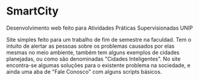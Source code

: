 # SmartCity
Desenvolvimento web feito para Atividades Práticas Supervisionadas UNIP 

Site simples feito para um trabalho de fim de semestre na faculdad. Tem o intuito de alertar as pessoas sobre os problemas causados por elas mesmas no meio ambiente,
também tem alguns exemplos de cidades planejadas, ou como são denominadas "Cidades Inteligentes". No site encontra-se algumas soluções para o existente problema na sociedade,
e ainda uma aba de "Fale Conosco" com alguns scripts básicos.
